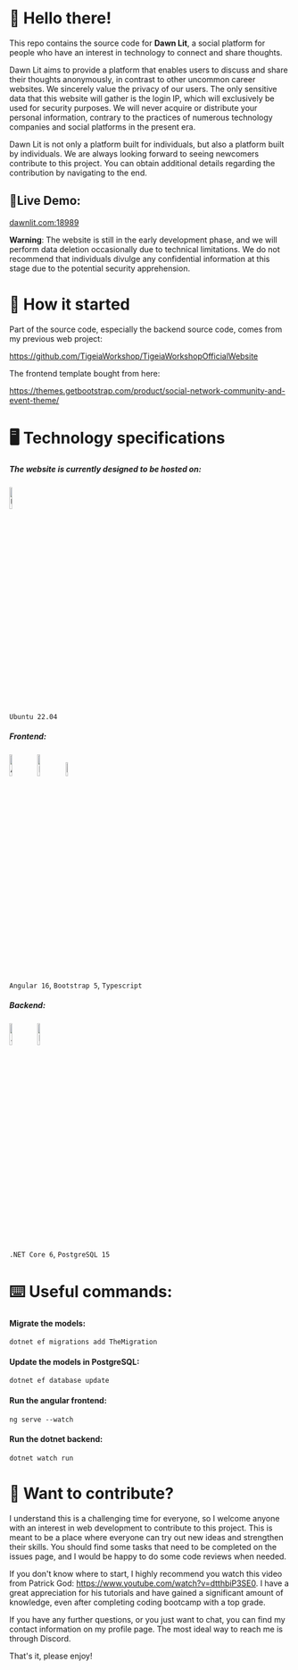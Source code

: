 # 👋 Hello there!

This repo contains the source code for **Dawn Lit**, a social platform for people who have an interest in technology to connect and share thoughts.

Dawn Lit aims to provide a platform that enables users to discuss and share their thoughts anonymously, in contrast to other uncommon career websites. We sincerely value the privacy of our users. The only sensitive data that this website will gather is the login IP, which will exclusively be used for security purposes. We will never acquire or distribute your personal information, contrary to the practices of numerous technology companies and social platforms in the present era.

Dawn Lit is not only a platform built for individuals, but also a platform built by individuals. We are always looking forward to seeing newcomers contribute to this project. You can obtain additional details regarding the contribution by navigating to the end.



## 🔗Live Demo:

[dawnlit.com:18989](dawnlit.com:18989)

**Warning**: The website is still in the early development phase, and we will perform data deletion occasionally due to technical limitations. We do not recommend that individuals divulge any confidential information at this stage due to the potential security apprehension.



# 🚀 How it started

Part of the source code, especially the backend source code, comes from my previous web project:

https://github.com/TigeiaWorkshop/TigeiaWorkshopOfficialWebsite

The frontend template bought from here:

https://themes.getbootstrap.com/product/social-network-community-and-event-theme/



# 🖥️ Technology specifications

##### The website is currently designed to be hosted on:

<img src="https://upload.wikimedia.org/wikipedia/commons/9/9e/UbuntuCoF.svg" alt="Ubuntu" style="width:10%; height:10%" />

`Ubuntu 22.04`

##### Frontend: 

<img src="https://angular.io/assets/images/logos/angular/angular.svg" alt="Angular" style="width:10%; height:10%" /><img src="https://getbootstrap.com/docs/5.3/assets/brand/bootstrap-logo-shadow.png" alt="Bootstrap" style="width:10%; height:10%" /><img src="https://upload.wikimedia.org/wikipedia/commons/4/4c/Typescript_logo_2020.svg" alt="Typescript" style="width:8%; height:8%" />

`Angular 16`, `Bootstrap 5`, `Typescript`

##### Backend: 

<img src="https://avatars.githubusercontent.com/u/9141961?s=200&v=4" alt=".NET Core" style="width:10%; height:10%" /><img src="https://upload.wikimedia.org/wikipedia/commons/thumb/2/29/Postgresql_elephant.svg/120px-Postgresql_elephant.svg.png" alt="PostgreSQL" style="width:10%; height:10%" />

`.NET Core 6`, `PostgreSQL 15`



# ⌨️ Useful commands:

#### Migrate the models:

`dotnet ef migrations add TheMigration`

#### Update the models in PostgreSQL:

`dotnet ef database update`

#### Run the angular frontend:

`ng serve --watch`

#### Run the dotnet backend:

`dotnet watch run`



# 💪 Want to contribute?

I understand this is a challenging time for everyone, so I welcome anyone with an interest in web development to contribute to this project. This is meant to be a place where everyone can try out new ideas and strengthen their skills. You should find some tasks that need to be completed on the issues page, and I would be happy to do some code reviews when needed.

If you don't know where to start, I highly recommend you watch this video from  Patrick God: https://www.youtube.com/watch?v=dtthbiP3SE0. I have a great appreciation for his tutorials and have gained a significant amount of knowledge, even after completing coding bootcamp with a top grade.

If you have any further questions, or you just want to chat, you can find my contact information on my profile page. The most ideal way to reach me is through Discord. 

That's it, please enjoy!
